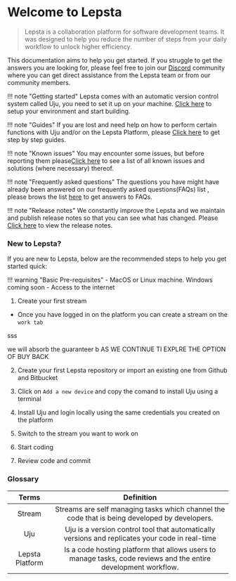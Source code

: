 # Welcome to Lepsta

> Lepsta is a collaboration platform for software development teams. It was designed to help you reduce the number of steps from your daily workflow to unlock higher efficiency. 

 This documentation aims to help you get started. If you struggle to get the answers you are looking for, please feel free to join our [Discord](https://discord.gg/FHaBkTTQSP) community where you can get direct assistance from the Lepsta team or from our community members.

!!! note "Getting started"
    Lepsta comes with an automatic version control system called Uju, you need to set it up on your machine. [Click here](/pages/setup) to setup your environment and start building. 

!!! note "Guides"
    If you are lost and need help on how to perform certain functions with Uju and/or on the Lepsta Platform, please [Click here](/pages/lepsta/how-lepsta-works) to get step by step guides.


!!! note "Known issues"
    You may encounter some issues, but before reporting them please[Click here](/pages/issues/error-this-repo-is-in-an-inconsistent-state/) to see a list of all known issues and solutions (where necessary) thereof.

!!! note "Frequently asked questions"
    The questions you have might have already been answered on our frequently asked questions(FAQs) list , please brows the list [here](/pages/lepsta/faqs) to get answers to FAQs.

!!! note "Release notes"
    We constantly improve the Lepsta and we maintain and publish release notes so that you can see what has changed. Please [Click here](/pages/lepsta/faqs) to view the release notes.

### New to Lepsta? 
If you are new to Lepsta, below are the recommended steps to help you get started quick:

!!! warning "Basic Pre-requisites"
    - MacOS or Linux machine. Windows coming soon
    - Access to the internet

1. Create your first stream
* Once you have logged in on the platform you can create a stream on the ``work tab``
<media showing how to add stream>
sss


we will absorb the guaranteer b AS WE CONTINUE TI EXPLRE THE OPTION OF BUY BACK

2. Create your first Lepsta repository or import an existing one from Github and Bitbucket

3. Click on ``Add a new device`` and copy the comand to install Uju using a terminal

4. Install Uju and login locally using the same credentials you created on the platform

5. Switch to the stream you want to work on

6. Start coding

7. Review code and commit

### Glossary

| Terms           | Definition                                                                                                | 
| :--------------:| :------------------------------------------------------------------------: | 
| Stream          |   Streams are self managing tasks which channel the code that is being developed by developers.              |   
| Uju             |   Uju is a version control tool that automatically versions and replicates your code in real-time          |    
| Lepsta Platform |    Is a code hosting platform that allows users to manage tasks, code reviews and the entire development workflow.                                                                                      | 
